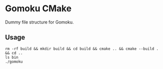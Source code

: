 # Gomoku CMake

Dummy file structure for Gomoku.


## Usage

```
rm -rf build && mkdir build && cd build && cmake .. && cmake --build . && cd ..
ls bin
./gomoku
```